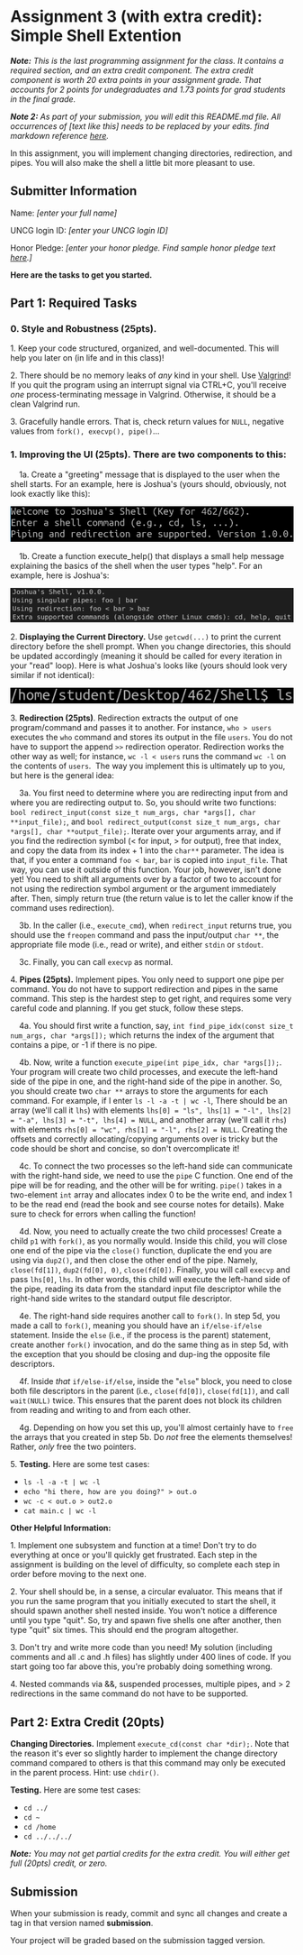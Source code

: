 # Assignment 3 (with extra credit): Simple Shell Extention

***Note:*** *This is the last programming assignment for the class. It contains a required section, and an extra credit component. The extra credit component is worth 20 extra points in your assignment grade. That accounts for 2 points for undegraduates and 1.73 points for grad students in the final grade.*

***Note 2:*** *As part of your submission, you will edit this README.md file. All occurrences of [text like this] needs to be replaced by your edits. find markdown reference [here](https://www.w3schools.io/file/github-readme-image/).*

In this assignment, you will implement changing directories, redirection, and pipes. You will also make the shell a little bit more pleasant to use. 

## Submitter Information

Name: *[enter your full name]*

UNCG login ID: *[enter your UNCG login ID]*

Honor Pledge: *[enter your honor pledge. Find sample honor pledge text [here](https://uncg.instructure.com/courses/122861/pages/sample-honor-pledge).]*


**Here are the tasks to get you started.**

## Part 1: Required Tasks

### 0\. **Style and Robustness (25pts).**

1\. Keep your code structured, organized, and well-documented. This will help you later on (in life and in this class)!

2\. There should be no memory leaks of _any_ kind in your shell. Use [Valgrind](https://valgrind.org/)! If you quit the program using an interrupt signal via CTRL+C, you'll receive _one_ process-terminating message in Valgrind. Otherwise, it should be a clean Valgrind run.

3\. Gracefully handle errors. That is, check return values for `NULL`, negative values from `fork(), execvp(), pipe()`...


### 1\. **Improving the UI (25pts).** There are two components to this:

    1a. Create a "greeting" message that is displayed to the user when the shell starts. For an example, here is Joshua's (yours should, obviously, not look exactly like this): 

![Greeting message](my_shell.png)

    1b. Create a function execute\_help() that displays a small help message explaining the basics of the shell when the user types "help". For an example, here is Joshua's:

![Help](my_help.png)

2\. **Displaying the Current Directory.** Use `getcwd(...)` to print the current directory before the shell prompt. When you change directories, this should be updated accordingly (meaning it should be called for every iteration in your "read" loop). Here is what Joshua's looks like (yours should look very similar if not identical):

![Shell Prompt](curr_dir.png)

3\. **Redirection (25pts)**. Redirection extracts the output of one program/command and passes it to another. For instance, `who > users` executes the `who` command and stores its output in the file `users`. You do not have to support the append `>>` redirection operator. Redirection works the other way as well; for instance, `wc -l < users` runs the command `wc -l` on the contents of `users`.  The way you implement this is ultimately up to you, but here is the general idea:

    3a. You first need to determine where you are redirecting input from and where you are redirecting output to. So, you should write two functions: `bool redirect_input(const size_t num_args, char *args[], char **input_file);`, and `bool redirect_output(const size_t num_args, char *args[], char **output_file);`. Iterate over your arguments array, and if you find the redirection symbol (< for input, > for output), free that index, and copy the data from its index + 1 into the `char**` parameter. The idea is that, if you enter a command `foo < bar`, `bar` is copied into `input_file`. That way, you can use it outside of this function. Your job, however, isn't done yet! You need to shift all arguments over by a factor of two to account for not using the redirection symbol argument or the argument immediately after. Then, simply return true (the return value is to let the caller know if the command uses redirection).

    3b. In the caller (i.e., `execute_cmd`), when `redirect_input` returns true, you should use the `freopen` command and pass the input/output `char **`, the appropriate file mode (i.e., read or write), and either `stdin` or `stdout`.

    3c. Finally, you can call `execvp` as normal.

4\. **Pipes (25pts).** Implement pipes. You only need to support one pipe per command. You do not have to support redirection and pipes in the same command. This step is the hardest step to get right, and requires some very careful code and planning. If you get stuck, follow these steps.

    4a. You should first write a function, say, `int find_pipe_idx(const size_t num_args, char *args[]);` which returns the index of the argument that contains a pipe, or -1 if there is no pipe.

    4b. Now, write a function `execute_pipe(int pipe_idx, char *args[]);`. Your program will create two child processes, and execute the left-hand side of the pipe in one, and the right-hand side of the pipe in another. So, you should create two `char **` arrays to store the arguments for each command. For example, if I enter `ls -l -a -t | wc -l`, There should be an array (we'll call it `lhs`) with elements `lhs[0] = "ls", lhs[1] = "-l", lhs[2] = "-a", lhs[3] = "-t", lhs[4] = NULL`, and another array (we'll call it `rhs`) with elements `rhs[0] = "wc", rhs[1] = "-l", rhs[2] = NULL`. Creating the offsets and correctly allocating/copying arguments over is tricky but the code should be short and concise, so don't overcomplicate it!

    4c. To connect the two processes so the left-hand side can communicate with the right-hand side, we need to use the `pipe` C function. One end of the pipe will be for reading, and the other will be for writing. `pipe()` takes in a two-element `int` array and allocates index 0 to be the write end, and index 1 to be the read end (read the book and see course notes for details). Make sure to check for errors when calling the function!

    4d. Now, you need to actually create the two child processes! Create a child `p1` with `fork()`, as you normally would. Inside this child, you will close one end of the pipe via the `close()` function, duplicate the end you are using via `dup2()`, and then close the other end of the pipe. Namely, `close(fd[1])`, `dup2(fd[0], 0)`, `close(fd[0])`. Finally, you will call `execvp` and pass `lhs[0]`, `lhs`. In other words, this child will execute the left-hand side of the pipe, reading its data from the standard input file descriptor while the right-hand side writes to the standard output file descriptor. 

    4e. The right-hand side requires another call to `fork()`. In step 5d, you made a call to `fork()`, meaning you should have an `if/else-if/else` statement. Inside the `else` (i.e., if the process is the parent) statement, create another `fork()` invocation, and do the same thing as in step 5d, with the exception that you should be closing and dup-ing the opposite file descriptors. 

    4f. Inside _that_ `if/else-if/else`, inside the "`else`" block, you need to close both file descriptors in the parent (i.e., `close(fd[0])`, `close(fd[1])`, and call `wait(NULL)` twice. This ensures that the parent does not block its children from reading and writing to and from each other.

    4g. Depending on how you set this up, you'll almost certainly have to `free` the arrays that you created in step 5b. Do _not_ free the elements themselves! Rather, _only_ free the two pointers.

5\. **Testing.** Here are some test cases:

*   `ls -l -a -t | wc -l`
*   `echo "hi there, how are you doing?" > out.o`
*   `wc -c < out.o > out2.o`
*   `cat main.c | wc -l`

**Other Helpful Information:**

1\. Implement one subsystem and function at a time! Don't try to do everything at once or you'll quickly get frustrated. Each step in the assignment is building on the level of difficulty, so complete each step in order before moving to the next one.

2\. Your shell should be, in a sense, a circular evaluator. This means that if you run the same program that you initially executed to start the shell, it should spawn another shell nested inside. You won't notice a difference until you type "quit". So, try and spawn five shells one after another, then type "quit" six times. This should end the program altogether.

3\. Don't try and write more code than you need! My solution (including comments and all .c and .h files) has slightly under 400 lines of code. If you start going too far above this, you're probably doing something wrong.

4\. Nested commands via &&, suspended processes, multiple pipes, and > 2 redirections in the same command do not have to be supported.

## Part 2: Extra Credit (20pts)

**Changing Directories.** Implement `execute_cd(const char *dir);`. Note that the reason it's ever so slightly harder to implement the change directory command compared to others is that this command may only be executed in the parent process. Hint: use `chdir()`.

**Testing.** Here are some test cases:

*   `cd ../`
*   `cd ~`
*   `cd /home`
*   `cd ../../../`


***Note:*** *You may not get partial credits for the extra credit. You will either get full (20pts) credit, or zero.*

## Submission
When your submission is ready, commit and sync all changes and create a tag in that version named **submission**.

Your project will be graded based on the submission tagged version.

